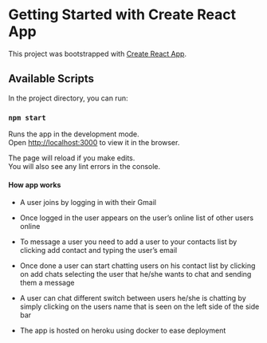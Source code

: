 # Getting Started with Create React App

This project was bootstrapped with [Create React App](https://github.com/facebook/create-react-app).

## Available Scripts

In the project directory, you can run:

### `npm start`

Runs the app in the development mode.\
Open [http://localhost:3000](http://localhost:3000) to view it in the browser.

The page will reload if you make edits.\
You will also see any lint errors in the console.

#### How app works

* A user joins by logging in with their Gmail

* Once logged in the user appears on the user’s online list of other users online

* To message a user you need to add a user to your contacts list by clicking add contact and typing the user’s email

* Once done a user can start chatting users on his contact list by clicking on add chats selecting the user that he/she wants to chat and sending them a message 

* A user can chat different switch between users he/she is chatting by simply clicking on the users name that is seen on the left side of the side bar

* The app is hosted on heroku using docker to ease deployment

